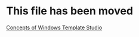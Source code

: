 # This file has been moved

[Concepts of Windows Template Studio](https://github.com/microsoft/WindowsTemplateStudio/blob/release/docs/concepts.md)
